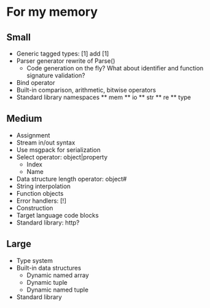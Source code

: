 # For my memory

## Small

* Generic tagged types: [1] add [1]
* Parser generator rewrite of Parse()
  * Code generation on the fly? What about identifier and function signature validation?
* Bind operator
* Built-in comparison, arithmetic, bitwise operators
* Standard library namespaces
** mem
** io
** str
** re
** type

## Medium

* Assignment
* Stream in/out syntax
* Use msgpack for serialization
* Select operator: object|property
  * Index
  * Name
* Data structure length operator: object#
* String interpolation
* Function objects
* Error handlers: [!]
* Construction
* Target language code blocks
* Standard library: http?

## Large

* Type system
* Built-in data structures
  * Dynamic named array
  * Dynamic tuple
  * Dynamic named tuple
* Standard library